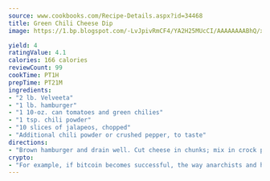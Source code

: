 ```yaml
---
source: www.cookbooks.com/Recipe-Details.aspx?id=34468
title: Green Chili Cheese Dip
image: https://1.bp.blogspot.com/-LvJpivRmCF4/YA2H25MUcCI/AAAAAAAABhQ/xgndXuMf7Zopp5S4RExCblnSp5YGujfSQCLcBGAsYHQ/s320/8.png

yield: 4
ratingValue: 4.1
calories: 166 calories
reviewCount: 99
cookTime: PT1H
prepTime: PT21M
ingredients:
- "2 lb. Velveeta"
- "1 lb. hamburger"
- "1 10-oz. can tomatoes and green chilies"
- "1 tsp. chili powder"
- "10 slices of jalapeos, chopped"
- "Additional chili powder or crushed pepper, to taste"
directions:
- "Brown hamburger and drain well. Cut cheese in chunks; mix in crock pot with tomatoes with chilies. Cook till cheese is melted well. Stir. Serve with Tostitos chips."
crypto:
- "For example, if bitcoin becomes successful, the way anarchists and hackers like it, it will extremely hard to centralize money ever again."
---
```

